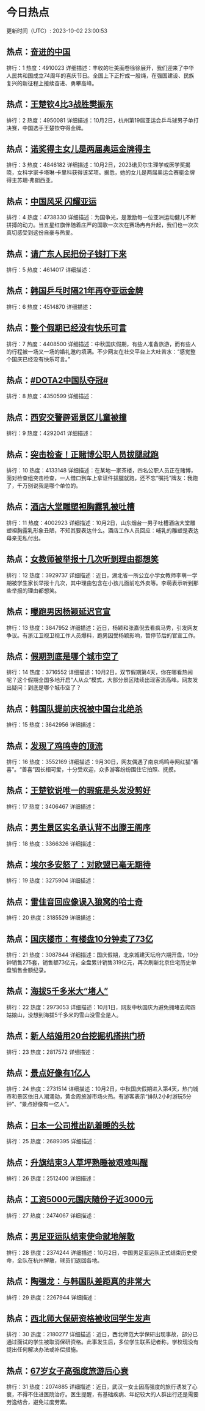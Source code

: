 # 今日热点

更新时间（UTC）: 2023-10-02 23:00:53

## 热点：[奋进的中国](https://cn.bing.com/search?q=奋进的中国)
排行：1
热度：4910023
详细描述：丰收的壮美画卷徐徐展开，我们迎来了中华人民共和国成立74周年的喜庆节日。全国上下正拧成一股绳，在强国建设、民族复兴的新征程上接续奋进、勇攀高峰。

## 热点：[王楚钦4比3战胜樊振东](https://cn.bing.com/search?q=王楚钦4比3战胜樊振东)
排行：2
热度：4950081
详细描述：10月2日，杭州第19届亚运会乒乓球男子单打决赛，中国选手王楚钦夺得金牌。

## 热点：[诺奖得主女儿是两届奥运金牌得主](https://cn.bing.com/search?q=诺奖得主女儿是两届奥运金牌得主)
排行：3
热度：4846182
详细描述：10月2日，2023诺贝尔生理学或医学奖揭晓，女科学家卡塔琳·卡里科获得该奖项。据悉，她的女儿是两届奥运会赛艇金牌得主苏珊·弗朗西亚。

## 热点：[中国风采 闪耀亚运](https://cn.bing.com/search?q=中国风采闪耀亚运)
排行：4
热度：4738330
详细描述：为国争光，是激励每一位亚洲运动健儿不断拼搏的动力。当五星红旗伴随着庄严的国歌一次次在赛场冉冉升起，我们也一次次真切感受到这份自豪与热爱。

## 热点：[请广东人民把份子钱打下来](https://cn.bing.com/search?q=请广东人民把份子钱打下来)
排行：5
热度：4614017
详细描述：

## 热点：[韩国乒乓时隔21年再夺亚运金牌](https://cn.bing.com/search?q=韩国乒乓时隔21年再夺亚运金牌)
排行：6
热度：4514870
详细描述：

## 热点：[整个假期已经没有快乐可言](https://cn.bing.com/search?q=整个假期已经没有快乐可言)
排行：7
热度：4408500
详细描述：中秋国庆假期，有些人准备旅游，而有些人的行程被一场又一场的婚礼邀约填满。不少网友在社交平台上大吐苦水：“感觉整个国庆已经没有快乐可言。”

## 热点：[#DOTA2中国队夺冠#](https://cn.bing.com/search?q=#DOTA2中国队夺冠#)
排行：8
热度：4350599
详细描述：

## 热点：[西安交警辟谣景区儿童被撞](https://cn.bing.com/search?q=西安交警辟谣景区儿童被撞)
排行：9
热度：4292041
详细描述：

## 热点：[突击检查！正赌博公职人员拔腿就跑](https://cn.bing.com/search?q=突击检查！正赌博公职人员拔腿就跑)
排行：10
热度：4133148
详细描述：在某地一家茶楼，四名公职人员正在赌博，面对检查组突击检查，一人借口到车上拿证件拔腿就跑，还不忘“嘱托”牌友：我跑了，千万别说我是哪个单位的。

## 热点：[酒店大堂雕塑袒胸露乳被吐槽](https://cn.bing.com/search?q=酒店大堂雕塑袒胸露乳被吐槽)
排行：11
热度：4002923
详细描述：10月2日，山东烟台一男子吐槽酒店大堂雕塑袒胸露乳形象丑陋，不知其要表达什么。酒店工作人员回应：哺乳的雕塑是表达母亲无私付出。

## 热点：[女教师被举报十几次听到理由都想笑](https://cn.bing.com/search?q=女教师被举报十几次听到理由都想笑)
排行：12
热度：3929737
详细描述：近日，湖北省一所公立小学女教师李萌一学期被学生家长举报十几次，其中理由包含在小孩儿面前吃外卖等。李萌表示听到那些举报的理由都想笑。

## 热点：[曝跑男因杨颖延迟官宣](https://cn.bing.com/search?q=曝跑男因杨颖延迟官宣)
排行：13
热度：3847952
详细描述：近日，杨颖和张嘉倪去看疯马秀，引发网友争议。有浙江卫视卫视工作人员爆料，跑男因受杨颖影响，暂停节后的官宣工作。

## 热点：[假期到底是哪个城市空了](https://cn.bing.com/search?q=假期到底是哪个城市空了)
排行：14
热度：3716552
详细描述：10月2日，双节假期第4天，你在哪看热闹呢？这个假期全国多地开启“人从众”模式，大部分景区陆续出现客流高峰。网友发出疑问：到底是哪个城市空了？

## 热点：[韩国队提前庆祝被中国台北绝杀](https://cn.bing.com/search?q=韩国队提前庆祝被中国台北绝杀)
排行：15
热度：3642956
详细描述：

## 热点：[发现了鸡鸣寺的顶流](https://cn.bing.com/search?q=发现了鸡鸣寺的顶流)
排行：16
热度：3552169
详细描述：9月30日，网友偶遇了南京鸡鸣寺网红猫“善喜”。“善喜”因长相可爱，十分受欢迎，众多游客纷纷围住它拍照、抚摸。

## 热点：[王楚钦说唯一的瑕疵是头发没剪好](https://cn.bing.com/search?q=王楚钦说唯一的瑕疵是头发没剪好)
排行：17
热度：3406467
详细描述：

## 热点：[男生景区实名承认背不出滕王阁序](https://cn.bing.com/search?q=男生景区实名承认背不出滕王阁序)
排行：18
热度：3366326
详细描述：

## 热点：[埃尔多安怒了：对欧盟已毫无期待](https://cn.bing.com/search?q=埃尔多安怒了：对欧盟已毫无期待)
排行：19
热度：3275904
详细描述：

## 热点：[雷佳音回应像误入狼窝的哈士奇](https://cn.bing.com/search?q=雷佳音回应像误入狼窝的哈士奇)
排行：20
热度：3185529
详细描述：

## 热点：[国庆楼市：有楼盘10分钟卖了73亿](https://cn.bing.com/search?q=国庆楼市：有楼盘10分钟卖了73亿)
排行：21
热度：3087844
详细描述：国庆假期，北京城建天坛府六期开盘，10分钟销售275套，销售额73亿元，全盘累计销售319亿元，再次刷新北京住宅历史单盘销售金额纪录。

## 热点：[海拔5千多米大“堵人”](https://cn.bing.com/search?q=海拔5千多米大“堵人”)
排行：22
热度：2973053
详细描述：10月1日，网友中秋国庆为避免拥堵去爬四姑娘山，没想到海拔5千多米的雪山没雪全是人。

## 热点：[新人结婚用20台挖掘机搭拱门桥](https://cn.bing.com/search?q=新人结婚用20台挖掘机搭拱门桥)
排行：23
热度：2817572
详细描述：

## 热点：[景点好像有1亿人](https://cn.bing.com/search?q=景点好像有1亿人)
排行：24
热度：2731514
详细描述：10月2日，中秋国庆假期进入第4天，热门城市和景区依旧人潮涌动，黄金周旅游市场火热。有游客表示“排队2小时游玩5分钟”、“景点好像有一亿人”。

## 热点：[日本一公司推出趴着睡的头枕](https://cn.bing.com/search?q=日本一公司推出趴着睡的头枕)
排行：25
热度：2689395
详细描述：

## 热点：[升旗结束3人草坪熟睡被艰难叫醒](https://cn.bing.com/search?q=升旗结束3人草坪熟睡被艰难叫醒)
排行：26
热度：2512400
详细描述：

## 热点：[工资5000元国庆随份子近3000元](https://cn.bing.com/search?q=工资5000元国庆随份子近3000元)
排行：27
热度：2474067
详细描述：

## 热点：[男足亚运队结束使命就地解散](https://cn.bing.com/search?q=男足亚运队结束使命就地解散)
排行：28
热度：2374244
详细描述：10月2日，中国男足亚运队正式结束历史使命，全队在杭州解散，球员们返回各地。

## 热点：[陶强龙：与韩国队差距真的非常大](https://cn.bing.com/search?q=陶强龙：与韩国队差距真的非常大)
排行：29
热度：2267944
详细描述：

## 热点：[西北师大保研资格被收回学生发声](https://cn.bing.com/search?q=西北师大保研资格被收回学生发声)
排行：30
热度：2180277
详细描述：近日，西北师范大学保研出现事故，部分已通过面试的学生被取消保研资格。此事发生后，多位学生联系记者称，学校现没有提出任何解决办法或补偿措施。

## 热点：[67岁女子高强度旅游后心衰](https://cn.bing.com/search?q=67岁女子高强度旅游后心衰)
排行：31
热度：2074885
详细描述：近日，武汉一女士因高强度的旅行诱发了心衰，不得不住进医院治疗。医生提醒，有基础疾病、年纪较大的人群出行还是需要劳逸结合，避免过度劳累。

